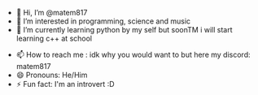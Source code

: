 - 👋 Hi, I’m @matem817
- 👀 I’m interested in programming, science and music
- 🌱 I’m currently learning python by my self but soonTM i will start learning c++ at school
<!---- 💞️ I’m looking to collaborate on ...--->
- 📫 How to reach me : idk why you would want to but here my discord: matem817
- 😄 Pronouns: He/Him
- ⚡ Fun fact: I'm an introvert :D

<!---
matem817/matem817 is a ✨ special ✨ repository because its `README.md` (this file) appears on your GitHub profile.
You can click the Preview link to take a look at your changes.
--->
